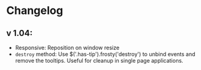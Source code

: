 # Changelog

## v 1.04:

* Responsive: Reposition on window resize
* `destroy` method: Use $('.has-tip').frosty('destroy') to unbind events and remove the tooltips. Useful for cleanup in single page applications.